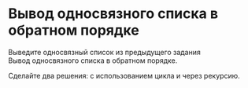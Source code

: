 # Вывод односвязного списка в обратном порядке  <br/>

Выведите односвязный список из предыдущего задания   <br/>
Вывод односвязного списка в обратном порядке.  <br/>

Сделайте два решения: с использованием цикла и через рекурсию.  <br/>